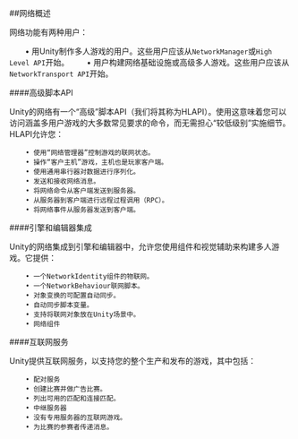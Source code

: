 ##网络概述

网络功能有两种用户：

&emsp;&emsp;• 用Unity制作多人游戏的用户。这些用户应该从`NetworkManager`或`High Level API`开始。
&emsp;&emsp;• 用户构建网络基础设施或高级多人游戏。这些用户应该从`NetworkTransport API`开始。



####高级脚本API


Unity的网络有一个“高级”脚本API（我们将其称为HLAPI）。使用这意味着您可以访问涵盖多用户游戏的大多数常见要求的命令，而无需担心“较低级别”实施细节。HLAPI允许您：

```
    • 使用“网络管理器”控制游戏的联网状态。
    • 操作“客户主机”游戏，主机也是玩家客户端。
    • 使用通用串行器对数据进行序列化。
    • 发送和接收网络消息。
    • 将网络命令从客户端发送到服务器。
    • 从服务器到客户端进行远程过程调用（RPC）。
    • 将网络事件从服务器发送到客户端。
```


####引擎和编辑器集成

Unity的网络集成到引擎和编辑器中，允许您使用组件和视觉辅助来构建多人游戏。它提供：

```
    • 一个NetworkIdentity组件的物联网。
    • 一个NetworkBehaviour联网脚本。
    • 对象变换的可配置自动同步。
    • 自动同步脚本变量。
    • 支持将联网对象放在Unity场景中。
    • 网络组件
```


####互联网服务

Unity提供互联网服务，以支持您的整个生产和发布的游戏，其中包括：

```
    • 配对服务
    • 创建比赛并做广告比赛。
    • 列出可用的匹配和连接匹配。
    • 中继服务器
    • 没有专用服务器的互联网游戏。
    • 为比赛的参赛者传递消息。
```















